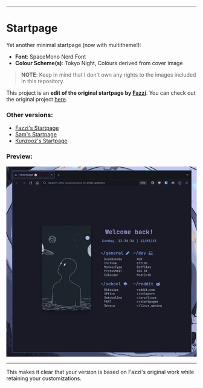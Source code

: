 

---
# Startpage

Yet another minimal startpage (now with multitheme!):
- **Font**: SpaceMono Nerd Font
- **Colour Scheme(s)**: Tokyo Night, Colours derived from cover image

> **NOTE**: Keep in mind that I don't own any rights to the images included in this repository.

This project is an **edit of the original startpage by [Fazzi](https://gitlab.com/fazzi/startpage)**. You can check out the original project [here](https://fazzi.gitlab.io/startpage/fazzi/).

### Other versions:
- [Fazzi's Startpage](https://fazzi.gitlab.io/startpage/fazzi/)
- [Sam's Startpage](https://fazzi.gitlab.io/startpage/sam/)
- [Kunzooz's Startpage](https://fazzi.gitlab.io/startpage/kunzooz/)

### Preview:
![img](preview.gif)

---

This makes it clear that your version is based on Fazzi's original work while retaining your customizations.